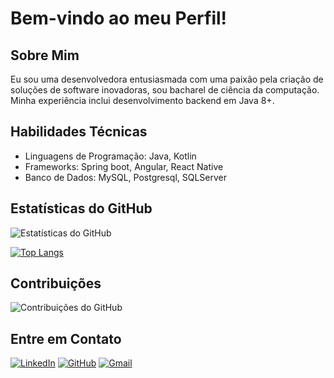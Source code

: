 # Bem-vindo ao meu Perfil!

## Sobre Mim
Eu sou uma desenvolvedora entusiasmada com uma paixão pela criação de soluções de software inovadoras, sou bacharel de ciência da computação. Minha experiência inclui desenvolvimento backend em Java 8+.

## Habilidades Técnicas
- Linguagens de Programação: Java, Kotlin
- Frameworks: Spring boot, Angular, React Native
- Banco de Dados: MySQL, Postgresql, SQLServer

## Estatísticas do GitHub
![Estatísticas do GitHub](https://github-readme-stats.vercel.app/api?username=anekaroline&show_icons=true&theme=dark)

[![Top Langs](https://github-readme-stats.vercel.app/api/top-langs/?username=anekaroline&layout=compact)](https://github.com/anuraghazra/github-readme-stats)

## Contribuições
![Contribuições do GitHub](https://github-readme-streak-stats.herokuapp.com/?user=anekaroline&theme=dark)

## Entre em Contato
[![LinkedIn](https://img.shields.io/badge/-LinkedIn-blue?style=flat-square&logo=linkedin&logoColor=white&link=https://www.linkedin.com/in/anekarolines/)](https://www.linkedin.com/in/anekarolines/)
[![GitHub](https://img.shields.io/badge/-GitHub-black?style=flat-square&logo=github&logoColor=white&link=https://github.com/anekaroline)](https://github.com/anekaroline)
[![Gmail](https://img.shields.io/badge/-Gmail-red?style=flat-square&logo=gmail&logoColor=white&link=mailto:anekarolinespereira@gmail.com)](mailto:anekarolinespereira@gmail.com)


